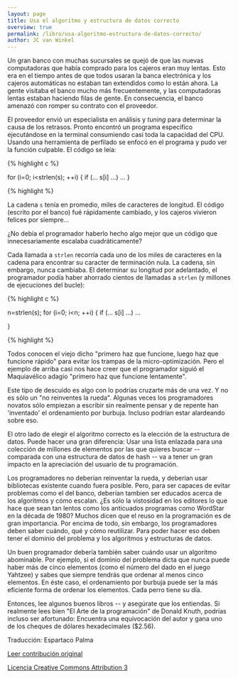 ```yaml
---
layout: page
title: Usa el algoritmo y estructura de datos correcto
overview: true
permalink: /libro/usa-algoritmo-estructura-de-datos-correcto/
author: JC van Winkel
---
```


Un gran banco con muchas sucursales se quejó de que las nuevas computadoras que había comprado para los cajeros eran muy lentas. Esto era en el tiempo antes de que todos usaran la banca electrónica y los cajeros automáticas no estaban tan extendidos como lo están ahora. La gente visitaba el banco mucho más frecuentemente, y las computadoras lentas estaban haciendo filas de gente. En consecuencia, el banco amenazó con romper su contrato con el proveedor.

El proveedor envió un especialista en análisis y _tuning_ para determinar la causa de los retrasos. Pronto encontró un programa específico ejecutándose en la terminal consumiendo casi toda la capacidad del CPU. Usando una herramienta de perfilado se enfocó en el programa y pudo ver la función culpable. El código se leía:


{% highlight c %}

for (i=0; i<strlen(s); ++i) {
  if (... s[i] ...) ...
}


{% highlight %}

La cadena `s` tenía en promedio, miles de caracteres de longitud. El código (escrito por el banco) fué rápidamente cambiado, y los cajeros vivieron felices por siempre...

¿No debía el programador haberlo hecho algo mejor que un código que innecesariamente escalaba cuadráticamente?

Cada llamada a `strlen` recorría cada uno de los miles de caracteres en la cadena para encontrar su caracter de terminación nula. La cadena, sin embargo, nunca cambiaba. El determinar su longitud por adelantado, el programador podía haber ahorrado cientos de llamadas a `strlen` (y millones de ejecuciones del bucle):

{% highlight c %}

n=strlen(s);
for (i=0; i<n; ++i) {
  if (... s[i] ...) ...

}

{% highlight %}

Todos conocen el viejo dicho "primero haz que funcione, luego haz que funcione rápido" para evitar los trampas de la micro-optimización. Pero el ejemplo de arriba casi nos hace creer que el programador siguió el Maquiavélico adagio "primero haz que funcione lentamente".

Este tipo de descuido es algo con lo podrías cruzarte más de una vez. Y no es sólo un "no reinventes la rueda". Algunas veces los programadores novatos sólo empiezan a escribir sin realmente pensar y de repente han 'inventado' el ordenamiento por burbuja. Incluso podrían estar alardeando sobre eso.

El otro lado de elegir el algoritmo correcto es la elección de la estructura de datos. Puede hacer una gran diferencia: Usar una lista enlazada para una colección de millones de elementos por las que quieres buscar -- comparada con una estructura de datos de hash -- va a tener un gran impacto en la apreciación del usuario de tu programación.

Los programadores no deberían reinventar la rueda, y deberían usar bibliotecas existente cuando fuera posible. Pero, para ser capaces de evitar problemas como el del banco, deberían tambien ser educados acerca de los algoritmos y cómo escalan. ¿Es sólo la vistosidad en los editores lo que hace que sean tan lentos como los anticuados programas como WordStar en la década de 1980? Muchos dicen que el reuso en la programación es de gran importancia. Por encima de todo, sin embargo, los programadores deben saber cuándo, qué y cómo reutilizar. Para poder hacer eso deben tener el dominio del problema y los algoritmos y estructuras de datos.

Un buen programador debería también saber cuándo usar un algoritmo abominable. Por ejemplo, si el dominio del problema dicta que nunca puede haber más de cinco elementos (como el número del dado en el juego Yahtzee) y sabes que siempre tendrás que ordenar al menos cinco elementos. En éste caso, el ordenamiento por burbuja puede ser la más eficiente forma de ordenar los elementos. Cada perro tiene su día.

Entonces, lee algunos buenos libros -- y asegúrate que los entiendas. Si realmente lees bien "El Arte de la programación" de Donald Knuth, podrías incluso ser afortunado: Encuentra una equivocación del autor y gana uno de los cheques de dólares hexadecimales ($2.56).


Traducción: Espartaco Palma

[Leer contribución original](http://programmer.97things.oreilly.com/wiki/index.php/Use_the_Right_Algorithm_and_Data_Structure)

[Licencia Creative Commons Attribution 3](http://creativecommons.org/licenses/by/3.0/us/deed.es)